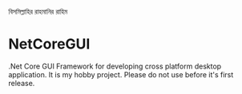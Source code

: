 বিসমিল্লাহির রাহমানির রাহিম

# NetCoreGUI
.Net Core GUI Framework for developing cross platform desktop application. It is my hobby project. Please do not use before it's first release.
